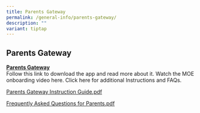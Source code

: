 ```yaml
---
title: Parents Gateway
permalink: /general-info/parents-gateway/
description: ""
variant: tiptap
---
```

<h2><strong>Parents Gateway</strong></h2>
<p><strong><u>Parents Gateway </u></strong>
<br>Follow this link to download the app and read more about it. Watch the
MOE onboarding video here. Click here for additional Instructions and FAQs.</p>
<p><a href="/files/Parents%20Gateway%20Instruction%20Guide.pdf" rel="noopener noreferrer nofollow" target="_blank">Parents Gateway Instruction Guide.pdf</a>
</p>
<p><a href="/files/Frequently%20Asked%20Questions%20for%20Parents.pdf" rel="noopener noreferrer nofollow" target="_blank">Frequently Asked Questions for Parents.pdf</a>
</p>